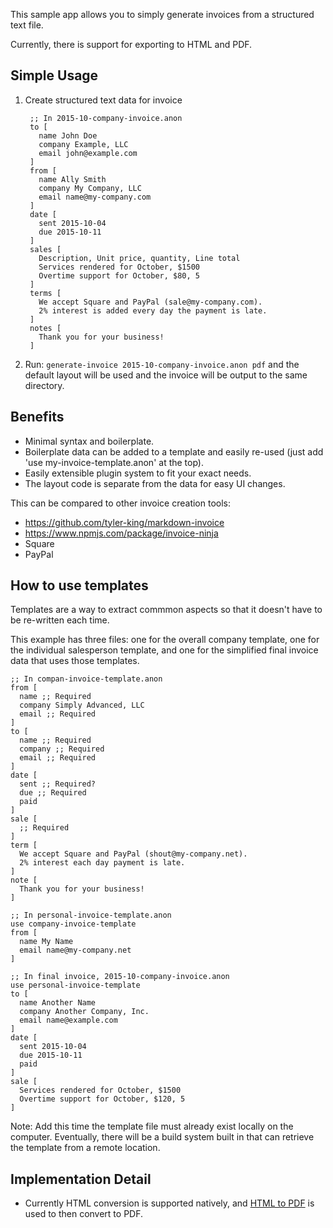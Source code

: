 This sample app allows you to simply generate invoices from a structured text file.

Currently, there is support for exporting to HTML and PDF.


## Simple Usage ##

1. Create structured text data for invoice

        ;; In 2015-10-company-invoice.anon
        to [
          name John Doe
          company Example, LLC
          email john@example.com
        ]
        from [
          name Ally Smith
          company My Company, LLC
          email name@my-company.com
        ]
        date [
          sent 2015-10-04
          due 2015-10-11
        ]
        sales [
          Description, Unit price, quantity, Line total
          Services rendered for October, $1500
          Overtime support for October, $80, 5
        ]
        terms [
          We accept Square and PayPal (sale@my-company.com).
          2% interest is added every day the payment is late.
        ]
        notes [
          Thank you for your business!
        ]
        
2. Run: `generate-invoice 2015-10-company-invoice.anon pdf` and the default layout will be used and the invoice will be output to the same directory.



## Benefits ##
- Minimal syntax and boilerplate.
- Boilerplate data can be added to a template and easily re-used (just add 'use my-invoice-template.anon' at the top).
- Easily extensible plugin system to fit your exact needs.
- The layout code is separate from the data for easy UI changes.

This can be compared to other invoice creation tools:

- https://github.com/tyler-king/markdown-invoice
- https://www.npmjs.com/package/invoice-ninja
- Square
- PayPal



## How to use templates ##
Templates are a way to extract commmon aspects so that it doesn't have to be re-written each time.

This example has three files: one for the overall company template, one for the individual salesperson template, and one for the simplified final invoice data that uses those templates. 

    ;; In compan-invoice-template.anon
    from [
      name ;; Required
      company Simply Advanced, LLC
      email ;; Required
    ]
    to [
      name ;; Required
      company ;; Required
      email ;; Required
    ]
    date [
      sent ;; Required?
      due ;; Required
      paid
    ]
    sale [
      ;; Required
    ]
    term [
      We accept Square and PayPal (shout@my-company.net).
      2% interest each day payment is late.
    ]
    note [
      Thank you for your business!
    ]

    ;; In personal-invoice-template.anon
    use company-invoice-template
    from [
      name My Name
      email name@my-company.net
    ]

    ;; In final invoice, 2015-10-company-invoice.anon
    use personal-invoice-template
    to [
      name Another Name
      company Another Company, Inc.
      email name@example.com
    ]
    date [
      sent 2015-10-04
      due 2015-10-11
      paid
    ]
    sale [
      Services rendered for October, $1500
      Overtime support for October, $120, 5
    ]



Note: Add this time the template file must already exist locally on the computer. Eventually, there will be a build system built in that can retrieve the template from a remote location.



## Implementation Detail ##
- Currently HTML conversion is supported natively, and [HTML to PDF](http://wkhtmltopdf.org/) is used to then convert to PDF.
